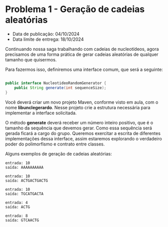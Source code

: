 # Problema 1 - Geração de cadeias aleatórias

-  Data de publicação: 04/10/2024
-  Data limite de entrega: 18/10/2024

Continuando nossa saga trabalhando com cadeias de nucleotídeos, agora precisamos de uma forma prática de gerar cadeias aleatórias de qualquer tamanho que quisermos.

Para fazermos isso, definiremos uma interface comum, que será a seguinte:

```java

public interface NucleotideoRandomGenerator {
    public String generate(int sequenceSize);
}
```

Você deverá criar um novo projeto Maven, conforme visto em aula, com o nome **libunclegerardo**. Nesse projeto crie a estrutura necessária para implementar a interface solicitada.

O método **generate** deverá receber um número inteiro positivo, que é o tamanho da sequência que devemos gerar. Como essa sequência será gerada ficará a cargo do grupo. Queremos exercitar a escrita de diferentes implementações dessa interface, assim estaremos explorando o verdadeiro poder do polimorfismo e contrato entre classes.

Alguns exemplos de geração de cadeias aleatórias:

```
entrada: 10
saída: AAAAAAAAAA

entrada: 10
saída: ACTGACTGACTG

entrada: 10
saída: TGCATGACTA

entrada: 4
saída: ACTG

entrada: 8
saída: GTCAACTG
```
